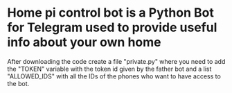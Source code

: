 # Home pi control bot is a Python Bot for Telegram used to provide useful info about your own home
After downloading the code create a file "private.py" where you need to add the "TOKEN" variable with the token id given by the father bot and a list "ALLOWED_IDS" with all the IDs of the phones who want to have access to the bot.